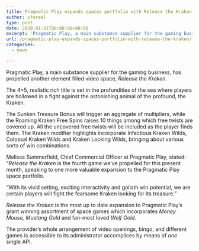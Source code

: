 ```yaml
---
title: Pragmatic Play expands spaces portfolio with Release the Kraken
author: xforeal 
type: post
date: 2020-01-31T00:00:00+00:00
excerpt: 'Pragmatic Play, a main substance supplier for the gaming business, has propelled another element filled video space, Release the Kraken '
url: /pragmatic-play-expands-spaces-portfolio-with-release-the-kraken/
categories:
  - news

---
```

Pragmatic Play, a main substance supplier for the gaming business, has propelled another element filled video space, _Release the Kraken_.

The 4&#215;5, realistic rich title is set in the profundities of the sea where players are hollowed in a fight against the astonishing animal of the profound, the Kraken.

The Sunken Treasure Bonus will trigger an aggregate of multipliers, while the Roaming Kraken Free Spins raises 10 things among which free twists are covered up. All the uncovered free twists will be included as the player finds them. The Kraken modifier highlights incorporate Infectious Kraken Wilds, Colossal Kraken Wilds and Kraken Locking Wilds, bringing about various sorts of win combinations.

Melissa Summerfield, Chief Commercial Officer at Pragmatic Play, stated: &ldquo;_Release the Kraken_ is the fourth game we&rsquo;ve propelled for this present month, speaking to one more valuable expansion to the Pragmatic Play space portfolio.

&ldquo;With its vivid setting, exciting interactivity and goliath win potential, we are certain players will fight the fearsome Kraken looking for its treasure.&rdquo;

_Release the Kraken_ is the most up to date expansion to Pragmatic Play&rsquo;s grant winning assortment of space games which incorporates _Money Mouse, Mustang Gold_ and fan-most loved _Wolf Gold._ 

The provider&rsquo;s whole arrangement of video openings, bingo, and different games is accessible to its administrator accomplices by means of _one_ single API.